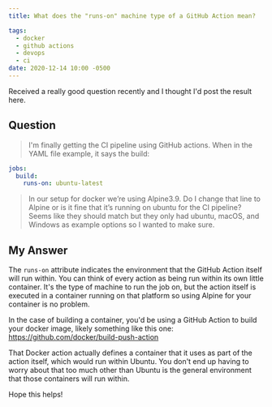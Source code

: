 ```yaml
---
title: What does the "runs-on" machine type of a GitHub Action mean?

tags:
  - docker
  - github actions
  - devops
  - ci
date: 2020-12-14 10:00 -0500
---
```

Received a really good question recently and I thought I'd post the result here.

## Question

> I'm finally getting the CI pipeline using GitHub actions. When in the YAML file example, it says the build:

```yaml
jobs:
  build:
    runs-on: ubuntu-latest
```

> In our setup for docker we’re using Alpine3.9. Do I change that line to Alpine or is it fine that it’s running on ubuntu for the CI pipeline? Seems like they should match but they only had ubuntu, macOS, and Windows as example options so I wanted to make sure.

## My Answer

The `runs-on` attribute indicates the environment that the GitHub Action itself will run within. You can think of every action as being run within its own little container. It's the type of machine to run the job on, but the action itself is executed in a container running on that platform so using Alpine for your container is no problem.

In the case of building a container, you'd be using a GitHub Action to build your docker image, likely something like this one: <https://github.com/docker/build-push-action>

That Docker action actually defines a container that it uses as part of the action itself, which would run within Ubuntu. You don't end up having to worry about that too much other than Ubuntu is the general environment that those containers will run within.

Hope this helps!
